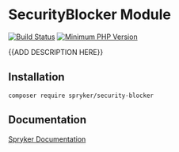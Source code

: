 # SecurityBlocker Module
[![Build Status](https://travis-ci.org/spryker/security-blocker.svg)](https://travis-ci.org/spryker/security-blocker)
[![Minimum PHP Version](https://img.shields.io/badge/php-%3E%3D%207.2-8892BF.svg)](https://php.net/)

{{ADD DESCRIPTION HERE}}

## Installation

```
composer require spryker/security-blocker
```

## Documentation

[Spryker Documentation](https://academy.spryker.com/developing_with_spryker/module_guide/modules.html)
